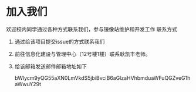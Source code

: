# 加入我们

欢迎校内同学通过各种方式联系我们，参与镜像站维护和开发工作
联系方式
1. 通过给该项目提交issue的方式联系我们
2. 前往信息化建设与管理中心（12号楼1楼）联系耿凯丰老师。
3. 给该邮箱发送邮件邮箱地址如下

    bWlycm9yQG55aXN0LmVkdS5jbiBvciB6aGlzaHVhbmduaWFuQGZveG1haWwuY29t
